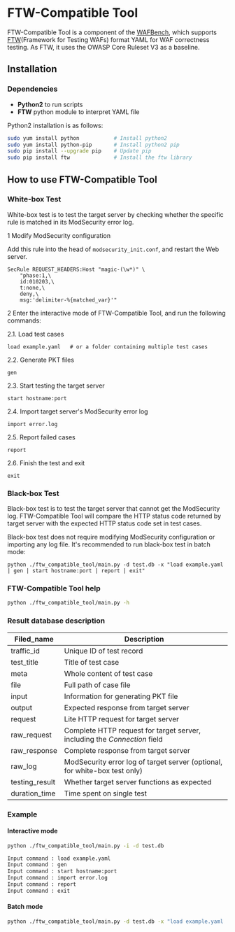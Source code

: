 # FTW-Compatible Tool

FTW-Compatible Tool is a component of the [WAFBench](../README.md), which supports [FTW](https://github.com/fastly/ftw)(Framework for Testing WAFs) format YAML for WAF correctness testing. As FTW, it uses the OWASP Core Ruleset V3 as a baseline.

## Installation

### Dependencies

* **Python2** to run scripts
* **FTW** python module to interpret YAML file

Python2 installation is as follows:

```bash
sudo yum install python           # Install python2
sudo yum install python-pip       # Install python2 pip
sudo pip install --upgrade pip    # Update pip
sudo pip install ftw              # Install the ftw library
```

## How to use FTW-Compatible Tool

### White-box Test

White-box test is to test the target server by checking whether 
the specific rule is matched in its ModSecurity error log.

1  Modify ModSecurity configuration

Add this rule into the head of `modsecurity_init.conf`, and  restart the Web server.

```
SecRule REQUEST_HEADERS:Host "magic-(\w*)" \
    "phase:1,\
    id:010203,\
    t:none,\
    deny,\
    msg:'delimiter-%{matched_var}'"
```

2  Enter the interactive mode of FTW-Compatible Tool, and run the following commands:  

2.1. Load test cases

```
load example.yaml   # or a folder containing multiple test cases
```

2.2. Generate PKT files

```
gen
```

2.3. Start testing the target server
```
start hostname:port
```

2.4. Import target server's ModSecurity error log
```
import error.log
```

2.5. Report failed cases
```
report
```
2.6. Finish the test and exit
```
exit
```

### Black-box Test

Black-box test is to test the target server that cannot get the ModSecurity log. FTW-Compatible Tool will compare the HTTP status code returned by target server with the expected HTTP status code set in test cases.

Black-box test does not require modifying ModSecurity configuration or importing any log file. It's recommended to run black-box test in batch mode:

```shell
python ./ftw_compatible_tool/main.py -d test.db -x "load example.yaml | gen | start hostname:port | report | exit"
```

### FTW-Compatible Tool help

```bash
python ./ftw_compatible_tool/main.py -h
```

### Result database description

|Filed_name   |Description    |
|-------------|--------------|
|traffic_id| Unique ID of test record|
|test_title| Title of test case|
|meta|Whole content of test case|
|file|Full path of case file|
|input|Information for generating PKT file|
|output|Expected response from target server|
|request|Lite HTTP request for target server|
|raw_request|Complete HTTP request for target server, including the *Connection* field|
|raw_response|Complete response from target server|
|raw_log|ModSecurity error log of target server (optional, for white-box test only)|
|testing_result|Whether target server functions as expected|
|duration_time|Time spent on single test|

### Example

#### Interactive mode

```bash
python ./ftw_compatible_tool/main.py -i -d test.db

Input command : load example.yaml
Input command : gen
Input command : start hostname:port
Input command : import error.log
Input command : report
Input command : exit
```

#### Batch mode
```bash
python ./ftw_compatible_tool/main.py -d test.db -x "load example.yaml | gen | start hostname:port | report | exit"
```

